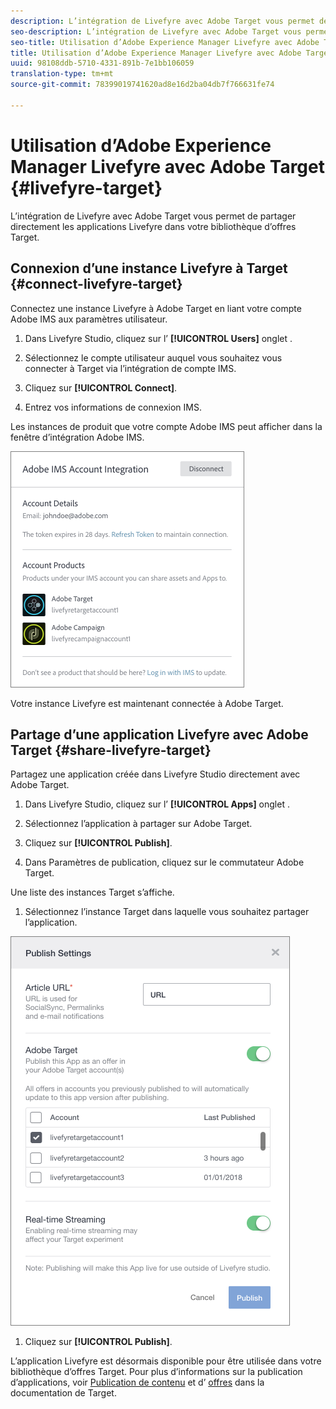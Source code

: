 ```yaml
---
description: L’intégration de Livefyre avec Adobe Target vous permet de partager directement les applications Livefyre dans votre bibliothèque d’offres Target.
seo-description: L’intégration de Livefyre avec Adobe Target vous permet de partager directement les applications Livefyre dans votre bibliothèque d’offres Target.
seo-title: Utilisation d’Adobe Experience Manager Livefyre avec Adobe Target
title: Utilisation d’Adobe Experience Manager Livefyre avec Adobe Target
uuid: 98108ddb-5710-4331-891b-7e1bb106059
translation-type: tm+mt
source-git-commit: 78399019741620ad8e16d2ba04db7f766631fe74

---
```


# Utilisation d’Adobe Experience Manager Livefyre avec Adobe Target {#livefyre-target}

L’intégration de Livefyre avec Adobe Target vous permet de partager directement les applications Livefyre dans votre bibliothèque d’offres Target.

## Connexion d’une instance Livefyre à Target {#connect-livefyre-target}

Connectez une instance Livefyre à Adobe Target en liant votre compte Adobe IMS aux paramètres utilisateur.

1. Dans Livefyre Studio, cliquez sur l’ **[!UICONTROL Users]** onglet .

1. Sélectionnez le compte utilisateur auquel vous souhaitez vous connecter à Target via l’intégration de compte IMS.

1. Cliquez sur **[!UICONTROL Connect]**.

1. Entrez vos informations de connexion IMS.

Les instances de produit que votre compte Adobe IMS peut afficher dans la fenêtre d’intégration Adobe IMS.

![](assets/livefyre-target-connect.png)

Votre instance Livefyre est maintenant connectée à Adobe Target.

## Partage d’une application Livefyre avec Adobe Target {#share-livefyre-target}

Partagez une application créée dans Livefyre Studio directement avec Adobe Target.

1. Dans Livefyre Studio, cliquez sur l’ **[!UICONTROL Apps]** onglet .

1. Sélectionnez l’application à partager sur Adobe Target.

1. Cliquez sur **[!UICONTROL Publish]**.

1. Dans Paramètres de publication, cliquez sur le commutateur Adobe Target.

Une liste des instances Target s’affiche.

1. Sélectionnez l’instance Target dans laquelle vous souhaitez partager l’application.

![](assets/livefyre-target-publish.png)

1. Cliquez sur  **[!UICONTROL Publish]**.

L’application Livefyre est désormais disponible pour être utilisée dans votre bibliothèque d’offres Target. Pour plus d’informations sur la publication d’applications, voir [Publication de contenu](/help/using/c-library/t-publish-content.md) et d’ [offres](https://marketing.adobe.com/resources/help/en_US/target/target/c_manage_content.html) dans la documentation de Target.